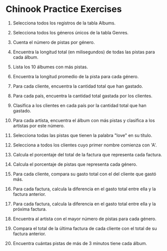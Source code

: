 # Chinook Practice Exercises

1. Selecciona todos los registros de la tabla Albums.

2. Selecciona todos los géneros únicos de la tabla Genres.

3. Cuenta el número de pistas por género.

4. Encuentra la longitud total (en milisegundos) de todas las pistas para cada álbum.

5. Lista los 10 álbumes con más pistas.

6. Encuentra la longitud promedio de la pista para cada género.

7. Para cada cliente, encuentra la cantidad total que han gastado.

8. Para cada país, encuentra la cantidad total gastada por los clientes.

9. Clasifica a los clientes en cada país por la cantidad total que han gastado.

10. Para cada artista, encuentra el álbum con más pistas y clasifica a los artistas por este número.

11. Selecciona todas las pistas que tienen la palabra "love" en su título.

12. Selecciona a todos los clientes cuyo primer nombre comienza con 'A'.

13. Calcula el porcentaje del total de la factura que representa cada factura.

14. Calcula el porcentaje de pistas que representa cada género.

15. Para cada cliente, compara su gasto total con el del cliente que gastó más.

16. Para cada factura, calcula la diferencia en el gasto total entre ella y la factura anterior.

17. Para cada factura, calcula la diferencia en el gasto total entre ella y la próxima factura.

18. Encuentra al artista con el mayor número de pistas para cada género.

19. Compara el total de la última factura de cada cliente con el total de su factura anterior.

20. Encuentra cuántas pistas de más de 3 minutos tiene cada álbum.